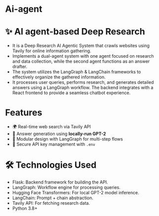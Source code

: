 # Ai-agent

# ✨ AI agent-based Deep Research
- It is a Deep Research AI Agentic System that crawls websites using Tavily for online information gathering.
- Implements a dual-agent system with one agent focused on research and data collection, while the second agent functions as an answer drafter.
- The system utilizes the LangGraph & LangChain frameworks to effectively organize the gathered information.
- It processes user queries, performs research, and generates detailed answers using a LangGraph workflow. The backend integrates with a React frontend to provide a seamless chatbot experience.

# Features
- 🌍 Real-time web search via Tavily API
- 🤖 Answer generation using **locally-run GPT-2**
- 🧩 Modular design with LangGraph for multi-step flows
- 🔐 Secure API key management with `.env`

# 🛠️ Technologies Used
- Flask: Backend framework for building the API.
- LangGraph: Workflow engine for processing queries.
- Hugging Face Transformers: For local GPT-2 model inference.
- LangChain: Prompt + chain abstraction.
- Tavily API: For fetching research data.
- Python 3.8+
